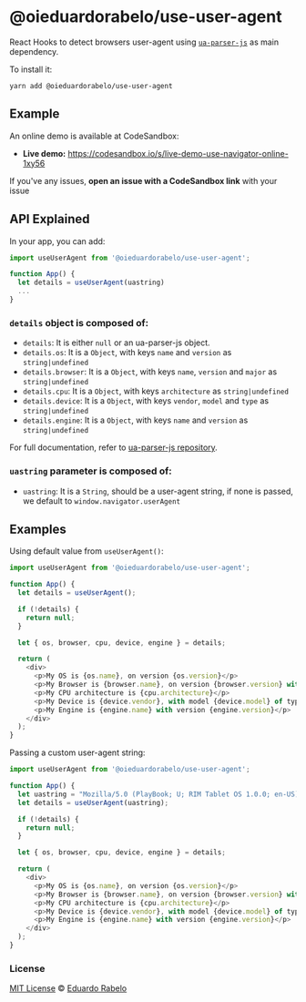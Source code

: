 # @oieduardorabelo/use-user-agent

React Hooks to detect browsers user-agent using [`ua-parser-js`](https://github.com/faisalman/ua-parser-js) as main dependency.

To install it:

```
yarn add @oieduardorabelo/use-user-agent
```

## Example

An online demo is available at CodeSandbox:

- **Live demo:** https://codesandbox.io/s/live-demo-use-navigator-online-1xy56

If you've any issues, **open an issue with a CodeSandbox link** with your issue

## API Explained

In your app, you can add:

```javascript
import useUserAgent from '@oieduardorabelo/use-user-agent';

function App() {
  let details = useUserAgent(uastring)
  ...
}
```

### `details` object is composed of:

- `details`: It is either `null` or an ua-parser-js object.
- `details.os`: It is a `Object`, with keys `name` and `version` as `string|undefined`
- `details.browser`: It is a `Object`, with keys `name`, `version` and `major` as `string|undefined`
- `details.cpu`: It is a `Object`, with keys `architecture` as `string|undefined`
- `details.device`: It is a `Object`, with keys `vendor`, `model` and `type` as `string|undefined`
- `details.engine`: It is a `Object`, with keys `name` and `version`  as `string|undefined`

For full documentation, refer to [ua-parser-js repository](https://github.com/faisalman/ua-parser-js#example).

### `uastring` parameter is composed of:

- `uastring`: It is a `String`, should be a user-agent string, if none is passed, we default to `window.navigator.userAgent`

## Examples

Using default value from `useUserAgent()`:

```javascript
import useUserAgent from '@oieduardorabelo/use-user-agent';

function App() {
  let details = useUserAgent();

  if (!details) {
    return null;
  }

  let { os, browser, cpu, device, engine } = details;

  return (
    <div>
      <p>My OS is {os.name}, on version {os.version}</p>
      <p>My Browser is {browser.name}, on version {browser.version} with major {browser.major}</p>
      <p>My CPU architecture is {cpu.architecture}</p>
      <p>My Device is {device.vendor}, with model {device.model} of type {device.type}</p>
      <p>My Engine is {engine.name} with version {engine.version}</p>
    </div>
  );
}
```

Passing a custom user-agent string:

```javascript
import useUserAgent from '@oieduardorabelo/use-user-agent';

function App() {
  let uastring = "Mozilla/5.0 (PlayBook; U; RIM Tablet OS 1.0.0; en-US) AppleWebKit/534.11 (KHTML, like Gecko) Version/7.1.0.7 Safari/534.11";
  let details = useUserAgent(uastring);

  if (!details) {
    return null;
  }

  let { os, browser, cpu, device, engine } = details;

  return (
    <div>
      <p>My OS is {os.name}, on version {os.version}</p>
      <p>My Browser is {browser.name}, on version {browser.version} with major {browser.major}</p>
      <p>My CPU architecture is {cpu.architecture}</p>
      <p>My Device is {device.vendor}, with model {device.model} of type {device.type}</p>
      <p>My Engine is {engine.name} with version {engine.version}</p>
    </div>
  );
}
```

### License

[MIT License](https://oss.ninja/mit/oieduardorabelo/) © [Eduardo Rabelo](https://eduardorabelo.me)
